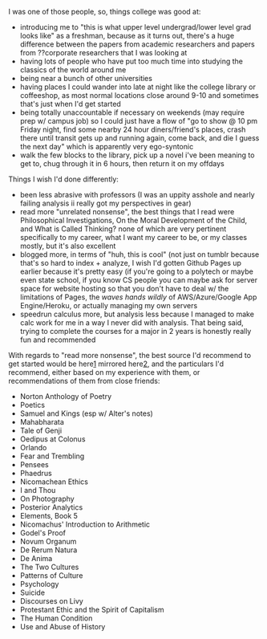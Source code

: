 I was one of those people, so, things college was good at: 

- introducing me to "this is what upper level undergrad/lower level grad <subject> looks like" as a freshman, because as it turns out, there's a huge difference between the papers from academic researchers and papers from ??corporate researchers that I was looking at 
- having lots of people who have put too much time into studying the classics of the world around me 
- being near a bunch of other universities 
- having places I could wander into late at night like the college library or coffeeshop, as most normal locations close around 9-10 and sometimes that's just when I'd get started 
- being totally unaccountable if necessary on weekends (may require prep w/ campus job) so I could just have a flow of "go to show @ 10 pm Friday night, find some nearby 24 hour diners/friend's places, crash there until transit gets up and running again, come back, and die I guess the next day" which is apparently very ego-syntonic
- walk the few blocks to the library, pick up a novel i've been meaning to get to, chug through it in 6 hours, then return it on my offdays 

Things I wish I'd done differently: 
- been less abrasive with professors (I was an uppity asshole and nearly failing analysis ii really got my perspectives in gear) 
- read more "unrelated nonsense", the best things that I read were Philosophical Investigations, On the Moral Development of the Child, and What is Called Thinking? none of which are very pertinent specifically to my career, what I want my career to be, or my classes mostly, but it's also excellent
- blogged more, in terms of "huh, this is cool" (not just on tumblr because that's so hard to index + analyze, I wish I'd gotten Github Pages up earlier because it's pretty easy (if you're going to a polytech or maybe even state school, if you know CS people you can maybe ask for server space for website hosting so that you don't have to deal w/ the limitations of Pages, the *waves hands wildly* of AWS/Azure/Google App Engine/Heroku, or actually managing my own servers
- speedrun calculus more, but analysis less because I managed to make calc work for me in a way I never did with analysis. That being said, trying to complete the courses for a major in 2 years is honestly really fun and recommended 

With regards to "read more nonsense", the best source I'd recommend to get started would be here[1] mirrored here[2], and the particulars I'd recommend, either based on my experience with them, or recommendations of them from close friends:

- Norton Anthology of Poetry
- Poetics
- Samuel and Kings (esp w/ Alter's notes)
- Mahabharata
- Tale of Genji
- Oedipus at Colonus
- Orlando
- Fear and Trembling
- Pensees
- Phaedrus
- Nicomachean Ethics
- I and Thou
- On Photography
- Posterior Analytics
- Elements, Book 5
- Nicomachus' Introduction to Arithmetic
- Godel's Proof
- Novum Organum
- De Rerum Natura
- De Anima
- The Two Cultures
- Patterns of Culture
- Psychology
- Suicide
- Discourses on Livy
- Protestant Ethic and the Spirit of Capitalism
- The Human Condition
- Use and Abuse of History

[1]: https://www.northcentralcollege.edu/sites/default/files/documents/2018-02/SGBS-Reading-List-edit.pdf
[2]: https://shimercollege.fandom.com/wiki/Shimer_College_reading_list

